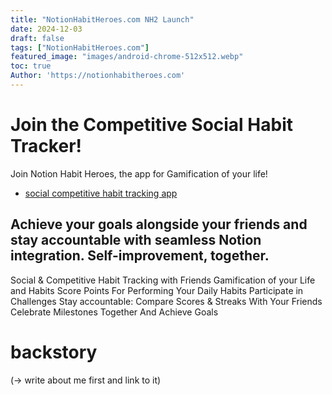 ```yaml
---
title: "NotionHabitHeroes.com NH2 Launch"
date: 2024-12-03
draft: false
tags: ["NotionHabitHeroes.com"]
featured_image: "images/android-chrome-512x512.webp"
toc: true
Author: 'https://notionhabitheroes.com'
---
```


# Join the Competitive Social Habit Tracker!
Join Notion Habit Heroes, the app for Gamification of your life!
- [social competitive habit tracking app](https://notionhabitheroes.com)
## Achieve your goals alongside your friends and stay accountable with seamless Notion integration. Self-improvement, together.

Social & Competitive Habit Tracking with Friends
Gamification of your Life and Habits
Score Points For Performing Your Daily Habits
Participate in Challenges
Stay accountable: Compare Scores & Streaks With Your Friends
Celebrate Milestones Together And Achieve Goals



# backstory
(-> write about me first and link to it)
